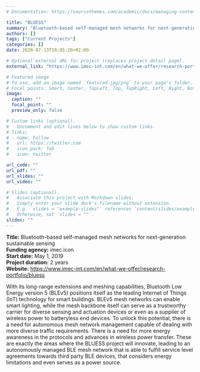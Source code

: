 ```yaml
---
# Documentation: https://sourcethemes.com/academic/docs/managing-content/

title: "BLUESS"
summary: "Bluetooth-based self-managed mesh networks for next-generation sustainable sensing (imec.icon, 2019-2021)"
authors: []
tags: ["Current Projects"]
categories: []
date: 2020-07-13T18:05:20+02:00

# Optional external URL for project (replaces project detail page).
external_link: "https://www.imec-int.com/en/what-we-offer/research-portfolio/bluess"

# Featured image
# To use, add an image named `featured.jpg/png` to your page's folder.
# Focal points: Smart, Center, TopLeft, Top, TopRight, Left, Right, BottomLeft, Bottom, BottomRight.
image:
  caption: ""
  focal_point: ""
  preview_only: false

# Custom links (optional).
#   Uncomment and edit lines below to show custom links.
# links:
# - name: Follow
#   url: https://twitter.com
#   icon_pack: fab
#   icon: twitter

url_code: ""
url_pdf: ""
url_slides: ""
url_video: ""

# Slides (optional).
#   Associate this project with Markdown slides.
#   Simply enter your slide deck's filename without extension.
#   E.g. `slides = "example-slides"` references `content/slides/example-slides.md`.
#   Otherwise, set `slides = ""`.
slides: ""
---
```


**Title:** Bluetooth-based self-managed mesh networks for next-generation sustainable sensing\
**Funding agency:** imec.icon\
**Start date:** May 1, 2019\
**Project duration:** 2 years\
**Website:** <https://www.imec-int.com/en/what-we-offer/research-portfolio/bluess>

With its long-range extensions and meshing capabilities, Bluetooth Low Energy version 5 (BLEv5) positions itself as the leading Internet of Things (IoT) technology for smart buildings. BLEv5 mesh networks can enable smart lighting, while the mesh backbone itself can serve as a trustworthy carrier for diverse sensing and actuation devices or even as a supplier of wireless power to batteryless end devices. To unlock this potential, there is a need for autonomous mesh network management capable of dealing with more diverse traffic requirements. There is a need for more energy awareness in the protocols and advances in wireless power transfer. These are exactly the areas where the BLUESS project will innovate, leading to an autonomously managed BLE mesh network that is able to fulfill service level agreements towards third party BLE devices, that considers energy limitations and even serves as a power source.

